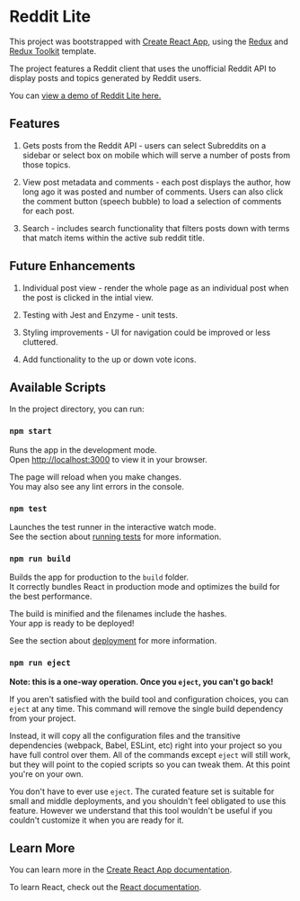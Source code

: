 # Reddit Lite

This project was bootstrapped with [Create React App](https://github.com/facebook/create-react-app), using the [Redux](https://redux.js.org/) and [Redux Toolkit](https://redux-toolkit.js.org/) template.

The project features a Reddit client that uses the unofficial Reddit API to display posts and topics generated by Reddit users. 

You can [view a demo of Reddit Lite here.](https://adamturner-reddit-lite.netlify.app/)

## Features

1. Gets posts from the Reddit API - users can select Subreddits on a sidebar or select box on mobile which will serve a number of posts from those topics. 

2. View post metadata and comments - each post displays the author, how long ago it was posted and number of comments. Users can also click the comment button (speech bubble) to load a selection of comments for each post. 

3. Search - includes search functionality that filters posts down with terms that match items within the active sub reddit title. 

## Future Enhancements

1. Individual post view - render the whole page as an individual post when the post is clicked in the intial view.

2. Testing with Jest and Enzyme - unit tests.

3. Styling improvements - UI for navigation could be improved or less cluttered.

4. Add functionality to the up or down vote icons.

## Available Scripts

In the project directory, you can run:

### `npm start`

Runs the app in the development mode.\
Open [http://localhost:3000](http://localhost:3000) to view it in your browser.

The page will reload when you make changes.\
You may also see any lint errors in the console.

### `npm test`

Launches the test runner in the interactive watch mode.\
See the section about [running tests](https://facebook.github.io/create-react-app/docs/running-tests) for more information.

### `npm run build`

Builds the app for production to the `build` folder.\
It correctly bundles React in production mode and optimizes the build for the best performance.

The build is minified and the filenames include the hashes.\
Your app is ready to be deployed!

See the section about [deployment](https://facebook.github.io/create-react-app/docs/deployment) for more information.

### `npm run eject`

**Note: this is a one-way operation. Once you `eject`, you can't go back!**

If you aren't satisfied with the build tool and configuration choices, you can `eject` at any time. This command will remove the single build dependency from your project.

Instead, it will copy all the configuration files and the transitive dependencies (webpack, Babel, ESLint, etc) right into your project so you have full control over them. All of the commands except `eject` will still work, but they will point to the copied scripts so you can tweak them. At this point you're on your own.

You don't have to ever use `eject`. The curated feature set is suitable for small and middle deployments, and you shouldn't feel obligated to use this feature. However we understand that this tool wouldn't be useful if you couldn't customize it when you are ready for it.

## Learn More

You can learn more in the [Create React App documentation](https://facebook.github.io/create-react-app/docs/getting-started).

To learn React, check out the [React documentation](https://reactjs.org/).